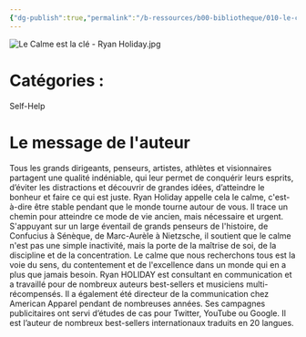 ```yaml
---
{"dg-publish":true,"permalink":"/b-ressources/b00-bibliotheque/010-le-calme-est-la-cle-ryan-holiday/","title":"Le Calme est la clé","tags":["📓Book"],"noteIcon":""}
---
```


![Le Calme est la clé - Ryan Holiday.jpg](/img/user/B_RESSOURCES/B99_MEDIA/Le%20Calme%20est%20la%20cl%C3%A9%20-%20Ryan%20Holiday.jpg)
# Catégories : 
Self-Help

# Le message de l'auteur
Tous les grands dirigeants, penseurs, artistes, athlètes et visionnaires partagent une qualité indéniable, qui leur permet de conquérir leurs esprits, d’éviter les distractions et découvrir de grandes idées, d’atteindre le bonheur et faire ce qui est juste. Ryan Holiday appelle cela le calme, c'est-à-dire être stable pendant que le monde tourne autour de vous. Il trace un chemin pour atteindre ce mode de vie ancien, mais nécessaire et urgent. S'appuyant sur un large éventail de grands penseurs de l'histoire, de Confucius à Sénèque, de Marc-Aurèle à Nietzsche, il soutient que le calme n'est pas une simple inactivité, mais la porte de la maîtrise de soi, de la discipline et de la concentration. Le calme que nous recherchons tous est la voie du sens, du contentement et de l'excellence dans un monde qui en a plus que jamais besoin. Ryan HOLIDAY est consultant en communication et a travaillé pour de nombreux auteurs best-sellers et musiciens multi-récompensés. Il a également été directeur de la communication chez American Apparel pendant de nombreuses années. Ses campagnes publicitaires ont servi d’études de cas pour Twitter, YouTube ou Google. Il est l’auteur de nombreux best-sellers internationaux traduits en 20 langues.